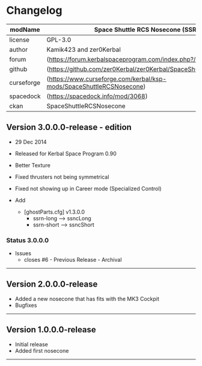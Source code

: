 # Changelog  
  
| modName    | Space Shuttle RCS Nosecone (SSRN)                                    |
| ---------- | -------------------------------------------------------------------- |
| license    | GPL-3.0                                                              |
| author     | Kamik423 and zer0Kerbal                                              |
| forum      | (https://forum.kerbalspaceprogram.com/index.php?/topic/209188-*/)    |
| github     | (https://github.com/zer0Kerbal/zer0Kerbal/SpaceShuttleRCSNosecone)   |
| curseforge | (https://www.curseforge.com/kerbal/ksp-mods/SpaceShuttleRCSNosecone) |
| spacedock  | (https://spacedock.info/mod/3068)                                    |
| ckan       | SpaceShuttleRCSNosecone                                              |

## Version 3.0.0.0-release - <Thank you Kamik423> edition

* 29 Dec 2014
* Released for Kerbal Space Program 0.90

* Better Texture
* Fixed thrusters not being symmetrical
* Fixed not showing up in Career mode (Specialized Control)

* Add
  * [ghostParts.cfg] v1.3.0.0
    * ssrn-long --> ssncLong
    * ssrn-short --> ssncShort

### Status 3.0.0.0

* Issues
  * closes #6 - Previous Release - Archival

---

## Version 2.0.0.0-release

* Added a new nosecone that has fits with the MK3 Cockpit
* Bugfixes

---

## Version 1.0.0.0-release

* Initial release
* Added first nosecone

---
